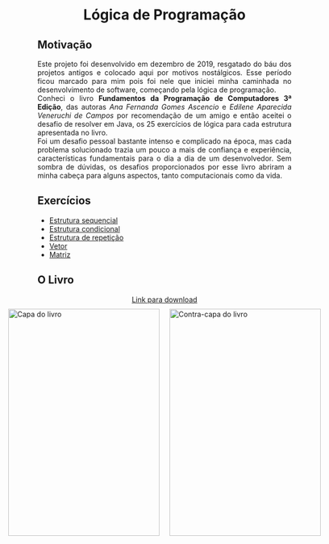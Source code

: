 <h1 style="text-align: center">
    Lógica de Programação
</h1>

## Motivação
<p style="text-align: justify;">
    Este projeto foi desenvolvido em dezembro de 2019, resgatado do báu dos projetos antigos e colocado aqui por motivos nostálgicos. Esse período ficou marcado para mim pois foi nele que iniciei minha caminhada no desenvolvimento de software, começando pela lógica de programação.
    <br>Conheci o livro <b>Fundamentos da Programação de Computadores 3ª Edição</b>, das autoras <i>Ana Fernanda Gomes Ascencio</i> e <i>Edilene Aparecida Veneruchi de Campos</i> por recomendação de um amigo e então aceitei o desafio de resolver em Java, os 25 exercícios de lógica para cada estrutura apresentada no livro. 
    <br>Foi um desafio pessoal bastante intenso e complicado na época, mas cada problema solucionado trazia um pouco a mais de confiança e experiência, características fundamentais para o dia a dia de um desenvolvedor. Sem sombra de dúvidas, os desafios proporcionados por esse livro abriram a minha cabeça para alguns aspectos, tanto computacionais como da vida.
</p>

## Exercícios

- <a href="https://github.com/Richardeveloper/logica-programacao/tree/master/src/sequencial">Estrutura sequencial</a>
- <a href="https://github.com/Richardeveloper/logica-programacao/tree/master/src/condicional">Estrutura condicional</a>
- <a href="https://github.com/Richardeveloper/logica-programacao/tree/master/src/repeticao">Estrutura de repetição</a>
- <a href="https://github.com/Richardeveloper/logica-programacao/tree/master/src/vetor">Vetor</a>
- <a href="https://github.com/Richardeveloper/logica-programacao/tree/master/src/matriz">Matriz</a>

## O Livro

<div style="text-align: center">
    <a href="https://www.academia.edu/42056797/Fundamentos_da_PROGRAMA%C3%87%C3%83O_de">Link para download</a>
</div>
<div style="display: flex; justify-content: center">
    <div style="padding: 10px">
        <img src="https://m.media-amazon.com/images/I/81HITrV4GXL._SL1500_.jpg" height=450 width=300 alt="Capa do livro">
    </div>
    <div style="padding: 10px">
        <img src="https://m.media-amazon.com/images/I/81PZMZlijoL._SL1500_.jpg" height=450 width=300 alt="Contra-capa do livro">
    </div>
</div>